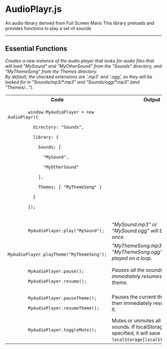 AudioPlayr.js
==============

An audio library derived from Full Screen Mario
This library preloads and provides functions to play a set of sounds

------------------------------------------------------------------------------------

Essential Functions
-------------------

<table>
  
  <tr>
    <th>Code</th>
    <th>Output</th>
  </tr>
  
  <tr>
    <td>
      <code>
        window.MyAudioPlayer = new AudioPlayr({</code><br /><code>
          directory: "Sounds",</code><br /><code>
          library: {</code><br /><code>
            Sounds: [</code><br /><code>
              "MySound",</code><br /><code>
              "MyOtherSound"</code><br /><code>
            ],</code><br /><code>
            Themes: [ "MyThemeSong" ]</code><br /><code>
          }</code><br /><code>
        });</code><br /><code>
      </code>
    </td
    <td>
      <em>Creates a new instance of the audio player that looks for audio files that will load "MySound" and "MyOtherSound" from the "Sounds" directory, and "MyThemeSong" from the Themes directory.</em>
      <br />
      <em>By default, the checked extensions are '.mp3' and '.ogg', so they will be looked for in "Sounds/mp3/*.mp3" and "Sounds/ogg/*.mp3" (and "Themes/...").</em>
    </td>
  </tr>
  
  <tr>
    <td>
      <code>
        MyAudioPlayer.play("MySound");
      </code>
    </td>
    <td>
      <em>"MySound.mp3" or "MySound.ogg" will be played once.</em>
    </td>
  </tr>
  
  <tr>
    <td>
      <code>
        MyAudioPlayer.playTheme("MyThemeSong");
      </code>
    </td>
    <td>
      <em>"MyThemeSong.mp3" or "MyThemeSong.ogg" will be played on a loop.</em>
    </td>
  </tr>
  
  <tr>
    <td>
      <code>
        MyAudioPlayer.pause();</code><br /><code>
        MyAudioPlayer.resume();
      </code>
    </td>
    <td>
      <em>Pauses all the sounds, then immediately resumes playing theme.
    </td>
  </tr>
  
  <tr>
    <td>
      <code>
        MyAudioPlayer.pauseTheme();</code><br /><code>
        MyAudioPlayer.resumeTheme();
      </code>
    </td>
    <td>
      Pauses the current theme song, then immediately resumes playing it.
    </td>
  </tr>
  
  <tr>
    <td>
      <code>
        MyAudioPlayer.toggleMute();
      </code>
    </td>
    <td>
      Mutes or unmutes all the current sounds. If localStorageMuted is specified, it will save that value to <code>localStorage[localStorageMuted]</code>.
    </td>
  </tr>
</table>